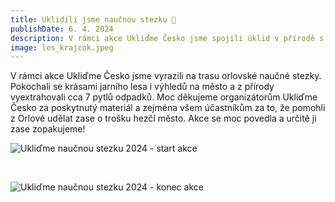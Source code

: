 ```yaml
---
title: Uklidili jsme naučnou stezku 🧹
publishDate: 6. 4. 2024
description: V rámci akce Ukliďme Česko jsme spojili úklid v přírodě s vycházkou po orlovské naučné stezce.
image: les_krajcok.jpeg
---
```


V rámci akce Ukliďme Česko jsme vyrazili na trasu orlovské naučné stezky. Pokochali se krásami jarního lesa i výhledů na město a z přírody vyextrahovali cca 7 pytlů odpadků. Moc děkujeme organizátorům Ukliďme Česko za poskytnutý materiál a zejména všem účastníkům za to, že pomohli z Orlové udělat zase o trošku hezčí město. Akce se moc povedla a určitě ji zase zopakujeme!

![Ukliďme naučnou stezku 2024 - start akce](/img/photos/24-04-06-uklidme_stezku01.jpeg "Začátek akce")

<br>

![Ukliďme naučnou stezku 2024 - konec akce](/img/photos/24-04-06-uklidme_stezku02.jpeg "Zakončení akce")


